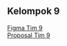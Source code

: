 ## Kelompok 9

[Figma Tim 9](https://www.figma.com/file/yeNfQJKCt7tYL78Vu0TVQB/CAPSTONE?type=design&node-id=0-1&mode=design&t=sL5vkO1ZRAG81VUh-0)<br>
[Proposal Tim 9](https://drive.google.com/file/d/1lLcor7A7EhFxQV2sMWS_LvAWJDmka78q/view?usp=sharing)